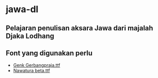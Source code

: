 # jawa-dl
## Pelajaran penulisan aksara Jawa dari majalah Djaka Lodhang

## Font yang digunakan perlu
* [Genk Gerbangpraja.ttf](https://aksaradinusantara.com/fonta/gerbangpraja-genk-kobra.font)
* [Nawatura beta.ttf](https://aksaradinusantara.com/fonta/nawatura.font)

